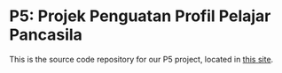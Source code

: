 # P5: Projek Penguatan Profil Pelajar Pancasila

This is the source code repository for our P5 project, located in [this site](https://Dalmonerio.github.io/P5/).
